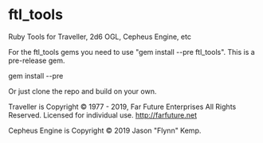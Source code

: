 # ftl_tools
Ruby Tools for Traveller, 2d6 OGL, Cepheus Engine, etc

For the ftl_tools gems you need to use "gem install --pre ftl_tools". This is a pre-release gem.

  gem install --pre <gem> 

Or just clone the repo and build on your own.

Traveller is Copyright © 1977 - 2019, Far Future Enterprises All Rights Reserved. Licensed for individual use.
http://farfuture.net

Cepheus Engine is Copyright © 2019 Jason "Flynn" Kemp.
